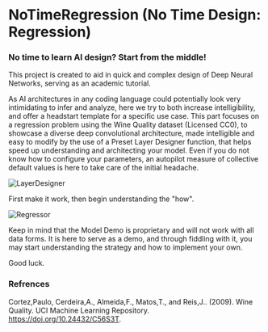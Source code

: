 # NoTimeRegression (No Time Design: Regression)

### No time to learn AI design? Start from the middle!

This project is created to aid in quick and complex design of Deep Neural Networks, serving as an academic tutorial.

As AI architectures in any coding language could potentially look very intimidating to infer and analyze, here we try to both increase intelligibility, and offer a headstart template for a specific use case. This part focuses on a regression problem using the Wine Quality dataset (Licensed CC0), to showcase a diverse deep convolutional architecture, made intelligible and easy to modify by the use of a Preset Layer Designer function, that helps speed up understanding and architecting your model. Even if you do not know how to configure your parameters, an autopilot measure of collective default values is here to take care of the initial headache.

![LayerDesigner](https://github.com/TechChateau/NoTimeRegression/assets/154630035/72e1c7eb-fd47-44f3-b7f3-8e1d6f1f8fe4)

First make it work, then begin understanding the "how".

![Regressor](https://github.com/TechChateau/NoTimeRegression/assets/154630035/ccb449a0-d2f1-4141-9027-33e6b42e3f52)

Keep in mind that the Model Demo is proprietary and will not work with all data forms. It is here to serve as a demo, and through fiddling with it, you may start understanding the strategy and how to implement your own.

Good luck.

### Refrences
Cortez,Paulo, Cerdeira,A., Almeida,F., Matos,T., and Reis,J.. (2009). Wine Quality. UCI Machine Learning Repository. https://doi.org/10.24432/C56S3T.
